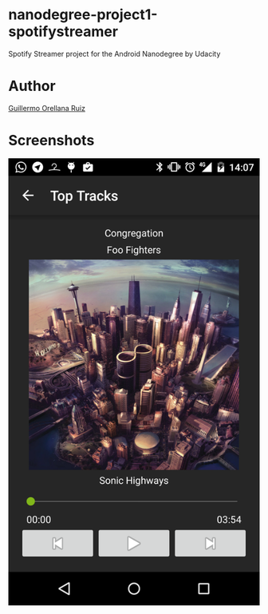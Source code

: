 # nanodegree-project1-spotifystreamer
Spotify Streamer project for the Android Nanodegree by Udacity

# Author
[Guillermo Orellana Ruiz](https://profiles.udacity.com/u/guillermoorellana)

# Screenshots

![](https://raw.githubusercontent.com/wiyarmir/nanodegree-project1-spotifystreamer/master/screenshots/device-2015-06-19-140735.png)
